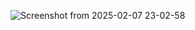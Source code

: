 
![Screenshot from 2025-02-07 23-02-58](https://github.com/user-attachments/assets/ee864490-eedf-4482-b821-4e38f3445e8f)

